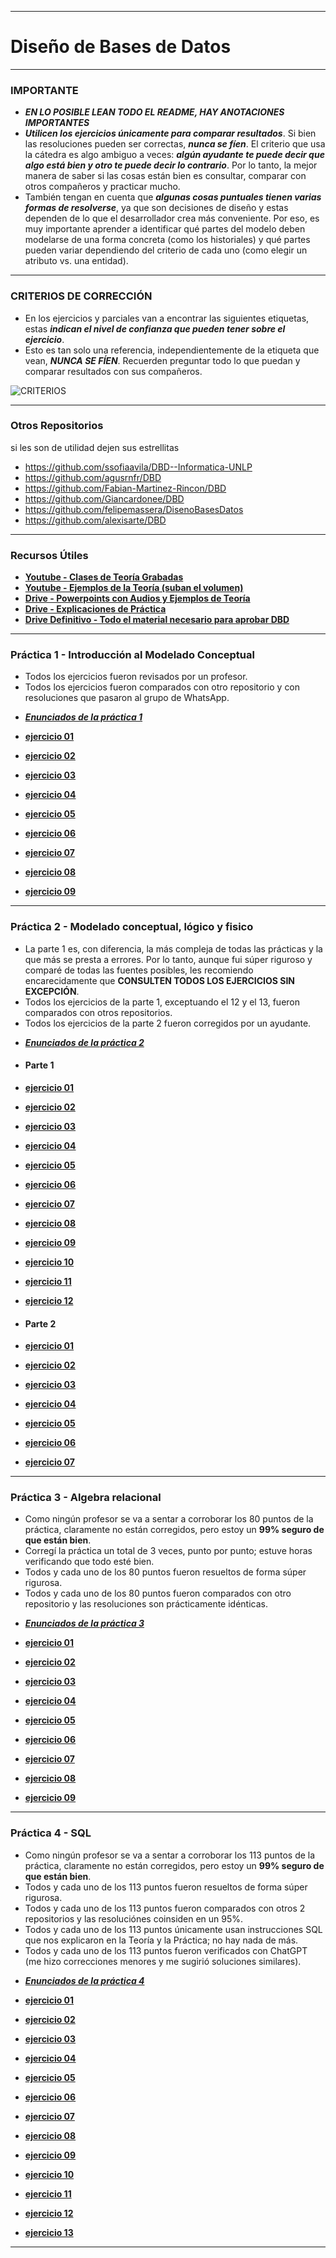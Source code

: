 ___

# Diseño de Bases de Datos

___

### IMPORTANTE
- **_EN LO POSIBLE LEAN TODO EL README, HAY ANOTACIONES IMPORTANTES_**  
- **_Utilicen los ejercicios únicamente para comparar resultados_**. Si bien las resoluciones pueden ser correctas, **_nunca se fíen_**. El criterio que usa la cátedra es algo ambiguo a veces: **_algún ayudante te puede decir que algo está bien y otro te puede decir lo contrario_**. Por lo tanto, la mejor manera de saber si las cosas están bien es consultar, comparar con otros compañeros y practicar mucho.  
- También tengan en cuenta que **_algunas cosas puntuales tienen varias formas de resolverse_**, ya que son decisiones de diseño y estas dependen de lo que el desarrollador crea más conveniente. Por eso, es muy importante aprender a identificar qué partes del modelo deben modelarse de una forma concreta (como los historiales) y qué partes pueden variar dependiendo del criterio de cada uno (como elegir un atributo vs. una entidad).  

___

### CRITERIOS DE CORRECCIÓN  
- En los ejercicios y parciales van a encontrar las siguientes etiquetas, estas **_indican el nivel de confianza que pueden tener sobre el ejercicio_**.  
- Esto es tan solo una referencia, independientemente de la etiqueta que vean, **_NUNCA SE FÍEN_**. Recuerden preguntar todo lo que puedan y comparar resultados con sus compañeros.  

![CRITERIOS](CRITERIOS.png)

___

### Otros Repositorios
si les son de utilidad dejen sus estrellitas

- https://github.com/ssofiaavila/DBD--Informatica-UNLP
- https://github.com/agusrnfr/DBD
- https://github.com/Fabian-Martinez-Rincon/DBD
- https://github.com/Giancardonee/DBD
- https://github.com/felipemassera/DisenoBasesDatos
- https://github.com/alexisarte/DBD

___

### Recursos Útiles  

- [**Youtube - Clases de Teoría Grabadas**](https://youtube.com/playlist?list=PLgjP77yaDcE-t44Lfz5bGlSzHf63Od5uF&si=GM05u3dkkfIYh585)  
- [**Youtube - Ejemplos de la Teoría (suban el volumen)**](https://www.youtube.com/watch?v=YCI-FgcKAu4&list=PLAsNmuq7oIjrLFTa6fvfl-rL6uUB_cXYX)  
- [**Drive - Powerpoints con Audios y Ejemplos de Teoría**](https://drive.google.com/drive/u/0/folders/1_HfE-FjhlwMInBQoSAdSqrKD944sVSvj)  
- [**Drive - Explicaciones de Práctica**](https://drive.google.com/drive/u/0/folders/1g1bf1qewCKMTaXkAwk8eooq1tGH4CVuN)  
- [**Drive Definitivo - Todo el material necesario para aprobar DBD**](https://drive.google.com/drive/folders/1trqxBtQkptaSapz-A_7PgYd8B8gliZaq?usp=drive_link)  

___

### Práctica 1 - Introducción al Modelado Conceptual
- Todos los ejercicios fueron revisados por un profesor.
- Todos los ejercicios fueron comparados con otro repositorio y con resoluciones que pasaron al grupo de WhatsApp.  

* [**_Enunciados de la práctica 1_**](Practicas/.enunciados/DBD-2024%20-%20Práctica%201%20-%20Introducción%20al%20Modelado%20Conceptual.pdf)

* [**ejercicio 01**](Practicas/Practica%201/ejercicio%2001/ejercicio_01.png)
* [**ejercicio 02**](Practicas/Practica%201/ejercicio%2002/ejercicio_02.png)
* [**ejercicio 03**](Practicas/Practica%201/ejercicio%2003/ejercicio_03.png)
* [**ejercicio 04**](Practicas/Practica%201/ejercicio%2004/ejercicio_04.png)
* [**ejercicio 05**](Practicas/Practica%201/ejercicio%2005/ejercicio_05.png)
* [**ejercicio 06**](Practicas/Practica%201/ejercicio%2006/ejercicio_06.png)
* [**ejercicio 07**](Practicas/Practica%201/ejercicio%2007/ejercicio_07.png)
* [**ejercicio 08**](Practicas/Practica%201/ejercicio%2008/ejercicio_08.png)
* [**ejercicio 09**](Practicas/Practica%201/ejercicio%2009/ejercicio_09.png)

___

### Práctica 2 - Modelado conceptual, lógico y fisico
- La parte 1 es, con diferencia, la más compleja de todas las prácticas y la que más se presta a errores. Por lo tanto, aunque fui súper riguroso y comparé de todas las fuentes posibles, les recomiendo encarecidamente que **CONSULTEN TODOS LOS EJERCICIOS SIN EXCEPCIÓN**.  
- Todos los ejercicios de la parte 1, exceptuando el 12 y el 13, fueron comparados con otros repositorios.  
- Todos los ejercicios de la parte 2 fueron corregidos por un ayudante.  

* [**_Enunciados de la práctica 2_**](Practicas/.enunciados/DBD-2024%20-%20Práctica%202%20-%20Modelado%20conceptual%2C%20logico%20y%20fisico.pdf)

* #### Parte 1
 * [**ejercicio 01**](Practicas/Practica%202/parte%201/ejercicio%2001/ejercicio_01.png)
 * [**ejercicio 02**](Practicas/Practica%202/parte%201/ejercicio%2002/ejercicio_02.png)
 * [**ejercicio 03**](Practicas/Practica%202/parte%201/ejercicio%2003/ejercicio_03.png)
 * [**ejercicio 04**](Practicas/Practica%202/parte%201/ejercicio%2004/ejercicio_04.png)
 * [**ejercicio 05**](Practicas/Practica%202/parte%201/ejercicio%2005/ejercicio_05.png)
 * [**ejercicio 06**](Practicas/Practica%202/parte%201/ejercicio%2006/ejercicio_06.png)
 * [**ejercicio 07**](Practicas/Practica%202/parte%201/ejercicio%2007/ejercicio_07.png)
 * [**ejercicio 08**](Practicas/Practica%202/parte%201/ejercicio%2008/ejercicio_08.png)
 * [**ejercicio 09**](Practicas/Practica%202/parte%201/ejercicio%2009/ejercicio_09.png)
 * [**ejercicio 10**](Practicas/Practica%202/parte%201/ejercicio%2010/ejercicio_10.png)
 * [**ejercicio 11**](Practicas/Practica%202/parte%201/ejercicio%2011/ejercicio_11.png)
 * [**ejercicio 12**](Practicas/Practica%202/parte%201/ejercicio%2012/ejercicio_12.png)
* #### Parte 2
 * [**ejercicio 01**](Practicas/Practica%202/parte%202/ejercicio%2001/ejercicio_01.png)
 * [**ejercicio 02**](Practicas/Practica%202/parte%202/ejercicio%2002/ejercicio_02.png)
 * [**ejercicio 03**](Practicas/Practica%202/parte%202/ejercicio%2003/ejercicio_03.png)
 * [**ejercicio 04**](Practicas/Practica%202/parte%202/ejercicio%2004/ejercicio_04.png)
 * [**ejercicio 05**](Practicas/Practica%202/parte%202/ejercicio%2005/ejercicio_05.png)
 * [**ejercicio 06**](Practicas/Practica%202/parte%202/ejercicio%2006/ejercicio_06.png)
 * [**ejercicio 07**](Practicas/Practica%202/parte%202/ejercicio%2007/ejercicio_07.png)

___

### Práctica 3 - Algebra relacional
- Como ningún profesor se va a sentar a corroborar los 80 puntos de la práctica, claramente no están corregidos, pero estoy un **99% seguro de que están bien**.  
- Corregí la práctica un total de 3 veces, punto por punto; estuve horas verificando que todo esté bien.  
- Todos y cada uno de los 80 puntos fueron resueltos de forma súper rigurosa.
- Todos y cada uno de los 80 puntos fueron comparados con otro repositorio y las resoluciones son prácticamente idénticas.  

* [**_Enunciados de la práctica 3_**](Practicas/.enunciados/DBD-2024%20-%20Práctica%203%20-%20Algebra%20relacional.pdf)

* [**ejercicio 01**](Practicas/Practica%203/ejercicio%2001/ejercicio_01.png)
* [**ejercicio 02**](Practicas/Practica%203/ejercicio%2002/ejercicio_02.png)
* [**ejercicio 03**](Practicas/Practica%203/ejercicio%2003/ejercicio_03.png)
* [**ejercicio 04**](Practicas/Practica%203/ejercicio%2004/ejercicio_04.png)
* [**ejercicio 05**](Practicas/Practica%203/ejercicio%2005/ejercicio_05.png)
* [**ejercicio 06**](Practicas/Practica%203/ejercicio%2006/ejercicio_06.png)
* [**ejercicio 07**](Practicas/Practica%203/ejercicio%2007/ejercicio_07.png)
* [**ejercicio 08**](Practicas/Practica%203/ejercicio%2008/ejercicio_08.png)
* [**ejercicio 09**](Practicas/Practica%203/ejercicio%2009/ejercicio_09.png)

___

### Práctica 4 - SQL
- Como ningún profesor se va a sentar a corroborar los 113 puntos de la práctica, claramente no están corregidos, pero estoy un **99% seguro de que están bien**.  
- Todos y cada uno de los 113 puntos fueron resueltos de forma súper rigurosa.  
- Todos y cada uno de los 113 puntos fueron comparados con otros 2 repositorios y las resoluciónes coinsiden en un 95%.
- Todos y cada uno de los 113 puntos únicamente usan instrucciones SQL que nos explicaron en la Teoría y la Práctica; no hay nada de más.  
- Todos y cada uno de los 113 puntos fueron verificados con ChatGPT (me hizo correcciones menores y me sugirió soluciones similares).  


* [**_Enunciados de la práctica 4_**](Practicas/.enunciados/DBD-2024%20-%20Práctica%204%20-%20SQL.pdf)

* [**ejercicio 01**](Practicas/Practica%204/ejercicio_01.sql)
* [**ejercicio 02**](Practicas/Practica%204/ejercicio_02.sql)
* [**ejercicio 03**](Practicas/Practica%204/ejercicio_03.sql)
* [**ejercicio 04**](Practicas/Practica%204/ejercicio_04.sql)
* [**ejercicio 05**](Practicas/Practica%204/ejercicio_05.sql)
* [**ejercicio 06**](Practicas/Practica%204/ejercicio_06.sql)
* [**ejercicio 07**](Practicas/Practica%204/ejercicio_07.sql)
* [**ejercicio 08**](Practicas/Practica%204/ejercicio_08.sql)
* [**ejercicio 09**](Practicas/Practica%204/ejercicio_09.sql)
* [**ejercicio 10**](Practicas/Practica%204/ejercicio_10.sql)
* [**ejercicio 11**](Practicas/Practica%204/ejercicio_11.sql)
* [**ejercicio 12**](Practicas/Practica%204/ejercicio_12.sql)
* [**ejercicio 13**](Practicas/Practica%204/ejercicio_13.sql)

___
